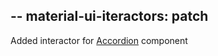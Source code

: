 --
material-ui-iteractors: patch
--
Added interactor for [Accordion](https://material-ui.com/components/accordion/) component
